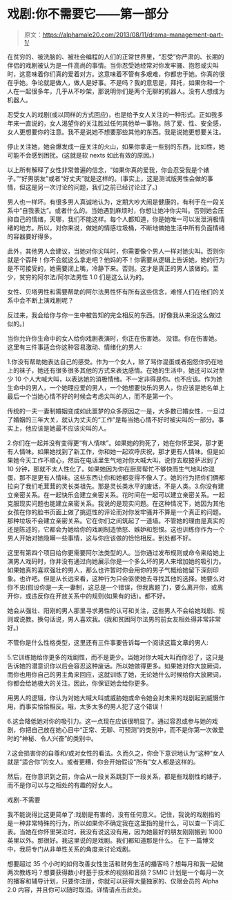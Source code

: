 # 戏剧:你不需要它——第一部分

> 原文：<https://alphamale20.com/2013/08/11/drama-management-part-1/>

在贫穷的、被洗脑的、被社会编程的人们的正常世界里，“忍受”你严肃的、长期的伴侣的戏剧被认为是一件高尚的事情。当你忍受她经常对你发牢骚、抱怨或尖叫时，这意味着你们真的爱着对方。这意味着不管有多艰难，你都忠于她。你真的很在乎她。争论就是做人，做人是好事。不是吗？我的意思是，拜托，如果你和一个人在一起很多年，几乎从不吵架，那说明你们是两个无聊的机器人。没有人想成为机器人。

忍受女人的戏剧(或以同样的方式回应)，也是给予女人关注的一种形式。正如我多年来一直说的，女人渴望你的关注胜过任何其他单一事物。除了爱、性、安全感，女人更想要你的注意。我不是说她不想要那些其他的东西。我是说她更想要关注。

停止关注她，她会爆发成一座关注的火山，如果你拿走一些别的东西，比如性，她可能不会感到困扰。(这就是软 nexts 如此有效的原因。)

以上所有解释了女性非常普遍的信念，“如果你真的爱我，你会忍受我是个婊子。”“好男朋友”或者“好丈夫”就是这样的。(事实上，这是测试版男性会做的事情，但这是另一次讨论的问题，我们之前已经讨论过了。)

男人也一样坏。有很多男人真诚地认为，定期大吵大闹是健康的，有利于在一段关系中“自我表达”。或者什么的。当她遇到麻烦时，你想让她冲你尖叫。否则她会压抑自己的情绪，天哪，我们不能这样。每个人都知道，你是她唯一可以发泄消极情绪的地方。所以，对你来说，做她的情感垃圾桶，不断地做她生活中所有负面情绪的容器要好得多。

此外，其他男人会建议，当她对你尖叫时，你需要像个男人一样对她尖叫。否则你就是个孬种！你不会就这么拿走吧？他妈的不！你需要从逻辑上告诉她，她的行为是不可接受的，她需要闭上嘴，冷静下来。否则。这才是真正的男人该做的。至少，贫穷的阿尔法/阿尔法男性 1.0 们是这么认为的。

女性、贝塔男性和需要帮助的阿尔法男性怀有所有这些信念，难怪人们在他们的关系中会不断上演戏剧呢？

反过来，我会给你与你一生中被告知的完全相反的东西。(好像我从来没这么做过似的。)

当你允许你生命中的女人给你戏剧表演时，你正在伤害她。
没错。你在伤害她。这里有三件事适合你这种容易激动、情绪化的男人:

1.你没有帮助她表达自己的感受。作为一个女人，除了骂你混蛋或者抱怨你扔在地上的袜子，她还有很多很多其他的方式来表达感情。在她的生活中，她还可以对至少 10 个人大喊大叫，以表达她的消极情绪。不一定非得是你。也不应该。作为她生命中的男人，一个她理应爱的男人，一个她想要快乐的男人，你应该是她名单上最后一个当她心情不好的时候会考虑尖叫的人，而不是第一个。

传统的一夫一妻制婚姻变成如此噩梦的众多原因之一是，大多数已婚女性，一旦过了婚姻的三年大关，就认为丈夫的“工作”是每当她心情不好时被尖叫的一部分。事实上，他应该是她最不应该尖叫的人。

2.你们在一起并没有变得更“有人情味”。如果她的狗死了，她在你怀里哭，那才更有人情味。如果她找到了新工作，你和她一起欢呼庆祝，那才更有人情味。但是如果她今天工作不顺心，然后在电话里生气地对你大喊大叫，说你去取披萨迟到了 10 分钟，那就不太人性化了。如果她因为你在厨房帮忙不够快而生气地叫你混蛋，那不是更有人情味。这些东西让你和她都变得不像人了。她的行为把你们俩都拉向了我们毛茸茸的灵长类祖先。那是灵长类水平的废话，不是人类。3.你没有建立亲密关系。在一起快乐会建立亲密关系。花时间在一起可以建立亲密关系。一起克服现实问题也能建立亲密关系。我说的是现实问题。在这种情况下，她因为其他女孩在你的脸书页面上做了挑逗性的评论而对你发牢骚并不算是一个真正的问题。那种垃圾不会建立亲密关系。它在你们之间筑起了一道墙。不管她的理由是真实的还是陈述的，它都会为她给你的戏剧制造愤怒、嫉妒和怨恨。这也训练你作为一个男人开始对她隐瞒一些事情，这与你应该做的恰恰相反。到处都不好。

这里有第四个项目给你更需要阿尔法类型的人。当你通过发布规则或命令来给她上演男人戏码时，你并没有通过向她展示你是一个多么坏的男人来增加她的吸引力。如果她真的喜欢强壮的男人，那么也许暂时你会用你的男子气概给她留下深刻印象。也许吧。但是从长远来看，这种行为只会驱使她去寻找其他的选择。她要么对你不忠(假设你是一夫一妻制，这总是一个错误，但我离题了)，要么离开你，或离开你，或违反你在开放关系中的规则(如果有的话)。都不好。

她会从强壮、阳刚的男人那里寻求男性的认可和关注，这些男人不会给她戏剧、规则或说教。换句话说，男人喜欢我。(我和贫困阿尔法男的前女友相处得非常非常好。)

不管你是什么性格类型，这里还有三件事要告诉每一个阅读这篇文章的男人:

5.它训练她给你更多的戏剧性，而不是更少。当她对你大喊大叫而你忍了，这只是告诉她的潜意识你以后会容忍这种废话。所以她做得更多。如果她对你大放厥词，而你也用你自己的男主角来回应，这就训练了她，无论她什么时候给你大放厥词，你都会给她极大的关注。因此，你保证她会给你更多。

用男人的逻辑，你认为对她大喊大叫或威胁她或命令她会对未来的戏剧起到威慑作用，而事实恰恰相反。哦，太多太多的男人犯了这个错误！

6.这会降低她对你的吸引力。这一点现在应该很明显了。通过容忍或参与她的戏剧，你把自己放在她心目中“正常、无聊、可预测”的类别中，而不是你第一次做爱时的“神秘、令人兴奋”的类别中。

7.这会损害你的自尊和/或对女性的看法。久而久之，你会下意识地认为“这种”女人就是“适合你”的女人。或者更糟，你会开始假设“所有”女人都是这样的。

然后，在你意识到之前，你会从一段关系跳到下一段关系，都是些戏剧性的婊子，而不是你可以与之相处的有趣的好女人。

戏剧-不需要

我不能说得比这更简单了:戏剧是有害的，没有任何意义。记住，我说的戏剧指的是一种非常特殊的行为，所以如果你不确定我在这里指的是什么，可以查一下词汇表。当她在你怀里哭泣时，我没有说这没有用，因为她最好的朋友刚刚搬到 1000 英里以外。那很好。我这里说的是戏剧。我们都知道那是什么。
在下一篇博文中，我将专门从非单性关系的角度来讨论戏剧。

想要超过 35 个小时的如何改善女性生活和财务生活的播客吗？想每月和我一起做两次教练吗？想要获得数小时基于技术的视频和音频？SMIC 计划是一个每月一次的播客和辅导计划，只要你注册，你就可以获得大量独家的、仅限会员的 Alpha 2.0 内容，并且你可以随时取消。详情请点击此处。